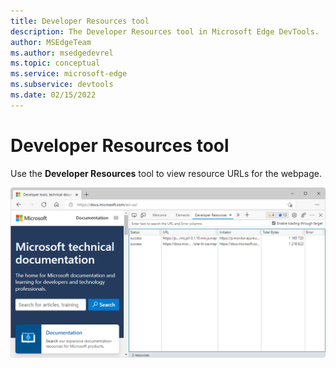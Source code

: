 ```yaml
---
title: Developer Resources tool
description: The Developer Resources tool in Microsoft Edge DevTools.
author: MSEdgeTeam
ms.author: msedgedevrel
ms.topic: conceptual
ms.service: microsoft-edge
ms.subservice: devtools
ms.date: 02/15/2022
---
```

# Developer Resources tool

Use the **Developer Resources** tool to view resource URLs for the webpage.

![The Developer Resources tool](./developer-resources-images/developer-resources-tool.png)
